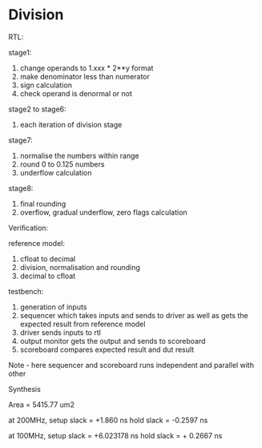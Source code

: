 # Division

RTL:

stage1:
1. change operands to 1.xxx * 2**y format
2. make denominator less than numerator
3. sign calculation
4. check operand is denormal or not

stage2 to stage6:
1. each iteration of division stage

stage7:
1. normalise the numbers within range
2. round 0 to 0.125 numbers
3. underflow calculation

stage8:
1. final rounding
2. overflow, gradual underflow, zero flags calculation


Verification:

reference model:
1. cfloat to decimal
2. division, normalisation and rounding
3. decimal to cfloat

testbench:
1. generation of inputs
2. sequencer which takes inputs and sends to driver as well as gets the expected result from reference model
3. driver sends inputs to rtl
4. output monitor gets the output and sends to scoreboard
5. scoreboard compares expected result and dut result

Note - here sequencer and scoreboard runs independent and parallel with other

Synthesis

Area = 5415.77 um2

at 200MHz,
setup slack = +1.860 ns
hold slack = -0.2597 ns

at 100MHz,
setup slack = +6.023178 ns
hold slack = + 0.2667 ns

